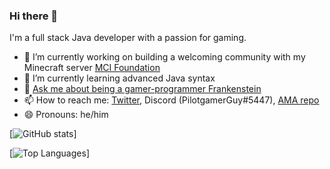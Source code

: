 ### Hi there 👋

I'm a full stack Java developer with a passion for gaming.

- 🔭 I’m currently working on building a welcoming community with my Minecraft server [MCI Foundation](https://github.com/MCI-Foundation)
- 🌱 I’m currently learning advanced Java syntax
- 💬 [Ask me about being a gamer-programmer Frankenstein](https://github.com/PilotgamerGuy/AMA)
- 📫 How to reach me: [Twitter](https://twitter.com/PilotgamerGuy), Discord (PilotgamerGuy#5447), [AMA repo](https://github.com/PilotgamerGuy/AMA)
- 😄 Pronouns: he/him

[![GitHub stats](https://github-readme-stats.vercel.app/api?username=pilotgamerguy&count_private=true&show_icons=true&cache_seconds=1800)]

[![Top Languages](https://github-readme-stats.vercel.app/api/top-langs/?username=pilotgamerguy&layout=compact)]
